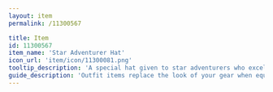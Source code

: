```yaml
---
layout: item
permalink: /11300567

title: Item
id: 11300567
item_name: 'Star Adventurer Hat'
icon_url: 'item/icon/11300081.png'
tooltip_description: 'A special hat given to star adventurers who excelled in Closed Beta 1.'
guide_description: 'Outfit items replace the look of your gear when equipped.'
---
```

